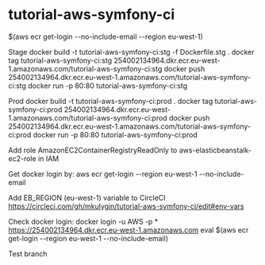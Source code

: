 # tutorial-aws-symfony-ci
$(aws ecr get-login --no-include-email --region eu-west-1)

Stage
docker build -t tutorial-aws-symfony-ci:stg -f Dockerfile.stg .
docker tag tutorial-aws-symfony-ci:stg 254002134964.dkr.ecr.eu-west-1.amazonaws.com/tutorial-aws-symfony-ci:stg
docker push 254002134964.dkr.ecr.eu-west-1.amazonaws.com/tutorial-aws-symfony-ci:stg
docker run -p 80:80 tutorial-aws-symfony-ci:stg

Prod
docker build -t tutorial-aws-symfony-ci:prod .
docker tag tutorial-aws-symfony-ci:prod 254002134964.dkr.ecr.eu-west-1.amazonaws.com/tutorial-aws-symfony-ci:prod
docker push 254002134964.dkr.ecr.eu-west-1.amazonaws.com/tutorial-aws-symfony-ci:prod
docker run -p 80:80 tutorial-aws-symfony-ci:prod


Add role AmazonEC2ContainerRegistryReadOnly to aws-elasticbeanstalk-ec2-role in IAM

Get docker login by:
aws ecr get-login --region eu-west-1 --no-include-email


Add EB_REGION (eu-west-1)  variable to CircleCI
https://circleci.com/gh/mkulygin/tutorial-aws-symfony-ci/edit#env-vars

Check docker login:
docker login -u AWS -p * https://254002134964.dkr.ecr.eu-west-1.amazonaws.com
eval $(aws ecr get-login --region eu-west-1 --no-include-email)

Test branch